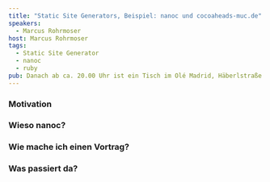 ```yaml
--- 
title: "Static Site Generators, Beispiel: nanoc und cocoaheads-muc.de"
speakers:
  - Marcus Rohrmoser
host: Marcus Rohrmoser
tags:
  - Static Site Generator
  - nanoc
  - ruby
pub: Danach ab ca. 20.00 Uhr ist ein Tisch im Olé Madrid, Häberlstraße 15 reserviert.
---
```


### Motivation

### Wieso nanoc?

### Wie mache ich einen Vortrag?

### Was passiert da?
